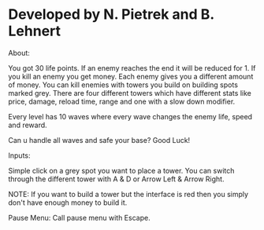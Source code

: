 # Developed by N. Pietrek and B. Lehnert

About:

You got 30 life points. If an enemy reaches the end it will be reduced for 1.
If you kill an enemy you get money. Each enemy gives you a different amount of money.
You can kill enemies with towers you build on building spots marked grey.
There are four different towers which have different stats like price,
damage, reload time, range and one with a slow down modifier.

Every level has 10 waves where every wave changes the enemy life, speed and reward.

Can u handle all waves and safe your base?
Good Luck!



Inputs:

Simple click on a grey spot you want to place a tower.
You can switch through the different tower with A & D or Arrow Left & Arrow Right.

NOTE:
If you want to build a tower but the interface is red
then you simply don't have enough money to build it.


Pause Menu:
Call pause menu with Escape.
